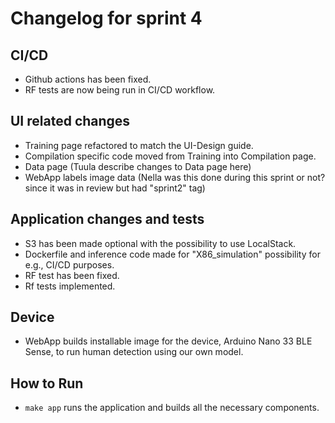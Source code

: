 # Changelog for sprint 4

## CI/CD
- Github actions has been fixed.
- RF tests are now being run in CI/CD workflow.



## UI related changes

- Training page refactored to match the UI-Design guide.
- Compilation specific code moved from Training into Compilation page.
- Data page (Tuula describe changes to Data page here)
- WebApp labels image data (Nella was this done during this sprint or not? since it was in review but had "sprint2" tag)


## Application changes and tests

- S3 has been made optional with the possibility to use LocalStack.
- Dockerfile and inference code made for "X86_simulation" possibility for e.g., CI/CD purposes.
- RF test has been fixed.
- Rf tests implemented.

## Device
- WebApp builds installable image for the device, Arduino Nano 33 BLE Sense, to run human detection using our own model.



## How to Run
- ```make app``` runs the application and builds all the necessary components.


